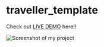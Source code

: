 # traveller_template
Check out [LIVE DEMO](https://cooltease-frontend.herokuapp.com/) here!!

![Screenshot of my project](https://res.cloudinary.com/rajitcloud/image/upload/v1652854954/image_g18hls.png)

